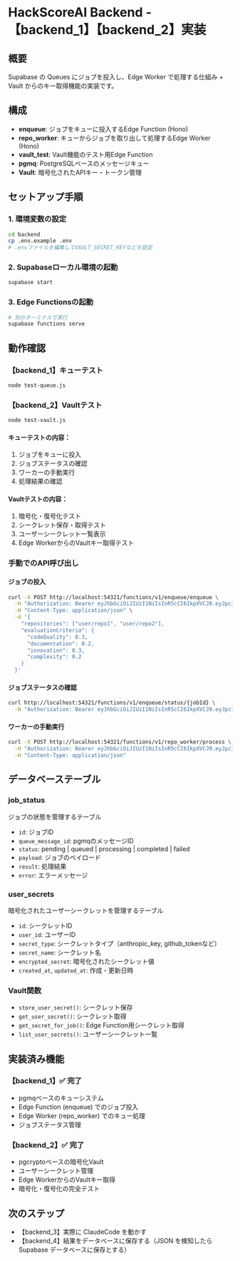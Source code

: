 # HackScoreAI Backend - 【backend_1】【backend_2】実装

## 概要
Supabase の Queues にジョブを投入し、Edge Worker で処理する仕組み + Vault からのキー取得機能の実装です。

## 構成
- **enqueue**: ジョブをキューに投入するEdge Function (Hono)
- **repo_worker**: キューからジョブを取り出して処理するEdge Worker (Hono)
- **vault_test**: Vault機能のテスト用Edge Function
- **pgmq**: PostgreSQLベースのメッセージキュー
- **Vault**: 暗号化されたAPIキー・トークン管理

## セットアップ手順

### 1. 環境変数の設定
```bash
cd backend
cp .env.example .env
# .envファイルを編集してVAULT_SECRET_KEYなどを設定
```

### 2. Supabaseローカル環境の起動
```bash
supabase start
```

### 3. Edge Functionsの起動
```bash
# 別のターミナルで実行
supabase functions serve
```

## 動作確認

### 【backend_1】キューテスト
```bash
node test-queue.js
```

### 【backend_2】Vaultテスト
```bash
node test-vault.js
```

#### キューテストの内容：
1. ジョブをキューに投入
2. ジョブステータスの確認
3. ワーカーの手動実行
4. 処理結果の確認

#### Vaultテストの内容：
1. 暗号化・復号化テスト
2. シークレット保存・取得テスト
3. ユーザーシークレット一覧表示
4. Edge WorkerからのVaultキー取得テスト

### 手動でのAPI呼び出し

#### ジョブの投入
```bash
curl -X POST http://localhost:54321/functions/v1/enqueue/enqueue \
  -H "Authorization: Bearer eyJhbGciOiJIUzI1NiIsInR5cCI6IkpXVCJ9.eyJpc3MiOiJzdXBhYmFzZS1kZW1vIiwicm9sZSI6ImFub24iLCJleHAiOjE5ODM4MTI5OTZ9.CRXP1A7WOeoJeXxjNni43kdQwgnWNReilDMblYTn_I0" \
  -H "Content-Type: application/json" \
  -d '{
    "repositories": ["user/repo1", "user/repo2"],
    "evaluationCriteria": {
      "codeQuality": 0.3,
      "documentation": 0.2,
      "innovation": 0.3,
      "complexity": 0.2
    }
  }'
```

#### ジョブステータスの確認
```bash
curl http://localhost:54321/functions/v1/enqueue/status/{jobId} \
  -H "Authorization: Bearer eyJhbGciOiJIUzI1NiIsInR5cCI6IkpXVCJ9.eyJpc3MiOiJzdXBhYmFzZS1kZW1vIiwicm9sZSI6ImFub24iLCJleHAiOjE5ODM4MTI5OTZ9.CRXP1A7WOeoJeXxjNni43kdQwgnWNReilDMblYTn_I0"
```

#### ワーカーの手動実行
```bash
curl -X POST http://localhost:54321/functions/v1/repo_worker/process \
  -H "Authorization: Bearer eyJhbGciOiJIUzI1NiIsInR5cCI6IkpXVCJ9.eyJpc3MiOiJzdXBhYmFzZS1kZW1vIiwicm9sZSI6ImFub24iLCJleHAiOjE5ODM4MTI5OTZ9.CRXP1A7WOeoJeXxjNni43kdQwgnWNReilDMblYTn_I0" \
  -H "Content-Type: application/json"
```

## データベーステーブル

### job_status
ジョブの状態を管理するテーブル
- `id`: ジョブID
- `queue_message_id`: pgmqのメッセージID
- `status`: pending | queued | processing | completed | failed
- `payload`: ジョブのペイロード
- `result`: 処理結果
- `error`: エラーメッセージ

### user_secrets
暗号化されたユーザーシークレットを管理するテーブル
- `id`: シークレットID
- `user_id`: ユーザーID
- `secret_type`: シークレットタイプ（anthropic_key, github_tokenなど）
- `secret_name`: シークレット名
- `encrypted_secret`: 暗号化されたシークレット値
- `created_at`, `updated_at`: 作成・更新日時

### Vault関数
- `store_user_secret()`: シークレット保存
- `get_user_secret()`: シークレット取得
- `get_secret_for_job()`: Edge Function用シークレット取得
- `list_user_secrets()`: ユーザーシークレット一覧

## 実装済み機能

### 【backend_1】✅ 完了
- pgmqベースのキューシステム
- Edge Function (enqueue) でのジョブ投入
- Edge Worker (repo_worker) でのキュー処理
- ジョブステータス管理

### 【backend_2】✅ 完了
- pgcryptoベースの暗号化Vault
- ユーザーシークレット管理
- Edge WorkerからのVaultキー取得
- 暗号化・復号化の完全テスト

## 次のステップ
- 【backend_3】実際に ClaudeCode を動かす
- 【backend_4】結果をデータベースに保存する（JSON を検知したら Supabase データベースに保存とする）